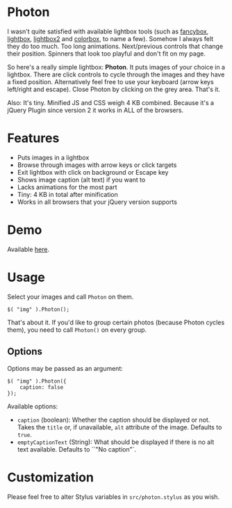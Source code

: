 # Photon

I wasn't quite satisfied with available lightbox tools (such as [fancybox](http://fancyapps.com/fancybox/), [lightbox](http://lokeshdhakar.com/projects/lightbox/), [lightbox2](http://lokeshdhakar.com/projects/lightbox2/) and [colorbox](http://www.jacklmoore.com/colorbox/), to name a few). Somehow I always felt they do too much. Too long animations. Next/previous controls that change their position. Spinners that look too playful and don't fit on my page.

So here's a really simple lightbox: **Photon**. It puts images of your choice in a lightbox. There are click controls to cycle through the images and they have a fixed position. Alternatively feel free to use your keyboard (arrow keys left/right and escape). Close Photon by clicking on the grey area. That's it. 

Also: It's tiny. Minified JS and CSS weigh 4 KB combined. Because it's a jQuery Plugin since version 2 it works in ALL of the browsers.

# Features

* Puts images in a lightbox
* Browse through images with arrow keys or click targets
* Exit lightbox with click on background or Escape key
* Shows image caption (alt text) if you want to
* Lacks animations for the most part
* Tiny: 4 KB in total after minification
* Works in all browsers that your jQuery version supports

# Demo

Available [here](http://rawgithub.com/prayerslayer/photon.js/master/demo/index.html).

# Usage

Select your images and call ``Photon`` on them.

    $( "img" ).Photon();

That's about it. If you'd like to group certain photos (because Photon cycles them), you need to call ``Photon()`` on every group.

## Options

Options may be passed as an argument:

    $( "img" ).Photon({
		caption: false
    });

Available options:

* ``caption`` (boolean): Whether the caption should be displayed or not. Takes the ``title`` or, if unavailable, ``alt`` attribute of the image. Defaults to ``true``.
* ``emptyCaptionText`` (String): What should be displayed if there is no alt text available. Defaults to ``"No caption"`.

# Customization

Please feel free to alter Stylus variables in ``src/photon.stylus`` as you wish.
